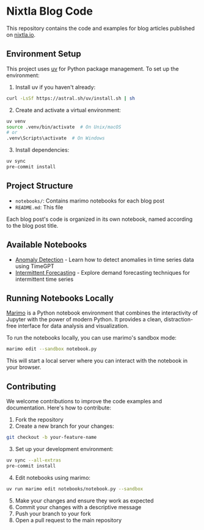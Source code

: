 # Nixtla Blog Code

This repository contains the code and examples for blog articles published on [nixtla.io](https://nixtla.io).

## Environment Setup

This project uses [uv](https://github.com/astral-sh/uv) for Python package management. To set up the environment:

1. Install uv if you haven't already:
```bash
curl -LsSf https://astral.sh/uv/install.sh | sh
```

2. Create and activate a virtual environment:

```bash
uv venv
source .venv/bin/activate  # On Unix/macOS
# or
.venv\Scripts\activate  # On Windows
```

3. Install dependencies:

```bash
uv sync
pre-commit install
```

## Project Structure

- `notebooks/`: Contains marimo notebooks for each blog post
- `README.md`: This file

Each blog post's code is organized in its own notebook, named according to the blog post title.

## Available Notebooks

- [Anomaly Detection](https://khuyentran1401.github.io/nixtla_blogs/anomaly_detection.html) - Learn how to detect anomalies in time series data using TimeGPT
- [Intermittent Forecasting](https://khuyentran1401.github.io/nixtla_blogs/intermittent_forecasting.html) - Explore demand forecasting techniques for intermittent time series

## Running Notebooks Locally

[Marimo](https://marimo.io) is a Python notebook environment that combines the interactivity of Jupyter with the power of modern Python. It provides a clean, distraction-free interface for data analysis and visualization.

To run the notebooks locally, you can use marimo's sandbox mode:

```bash
marimo edit --sandbox notebook.py
```

This will start a local server where you can interact with the notebook in your browser.

## Contributing

We welcome contributions to improve the code examples and documentation. Here's how to contribute:

1. Fork the repository
2. Create a new branch for your changes:
```bash
git checkout -b your-feature-name
```
3. Set up your development environment:
```bash
uv sync --all-extras
pre-commit install
```
4. Edit notebooks using marimo:
```bash
uv run marimo edit notebooks/notebook.py --sandbox
```
5. Make your changes and ensure they work as expected
6. Commit your changes with a descriptive message
7. Push your branch to your fork
8. Open a pull request to the main repository
